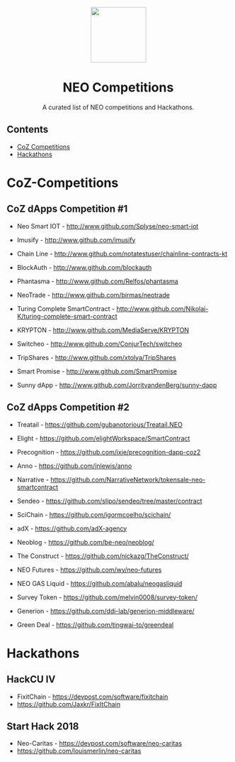 <p align="center">
  <img 
    src="http://res.cloudinary.com/vidsy/image/upload/v1503160820/CoZ_Icon_DARKBLUE_200x178px_oq0gxm.png" 
    width="125px"
  >
</p>

<h1 align="center">NEO Competitions</h1>

<p align="center">
  A curated list of NEO competitions and Hackathons.
</p>

## Contents

- [CoZ Competitions](#CoZ-Competitions)
- [Hackathons](#Hackathons)


# CoZ-Competitions

## CoZ dApps Competition #1

- Neo Smart IOT - http://www.github.com/Splyse/neo-smart-iot

- Imusify - http://www.github.com/imusify

- Chain Line - http://www.github.com/notatestuser/chainline-contracts-kt

- BlockAuth - http://www.github.com/blockauth

- Phantasma - http://www.github.com/Relfos/phantasma

- NeoTrade - http://www.github.com/birmas/neotrade

- Turing Complete SmartContract - http://www.github.com/Nikolaj-K/turing-complete-smart-contract

- KRYPTON - http://www.github.com/MediaServe/KRYPTON

- Switcheo - http://www.github.com/ConjurTech/switcheo

- TripShares - http://www.github.com/xtolya/TripShares

- Smart Promise - http://www.github.com/SmartPromise

- Sunny dApp - http://www.github.com/JorritvandenBerg/sunny-dapp

## CoZ dApps Competition #2

- Treatail - https://github.com/gubanotorious/Treatail.NEO

- Elight - https://github.com/elightWorkspace/SmartContract

- Precognition - https://github.com/ixje/precognition-dapp-coz2

- Anno - https://github.com/jnlewis/anno

- Narrative - https://github.com/NarrativeNetwork/tokensale-neo-smartcontract

- Sendeo - https://github.com/slipo/sendeo/tree/master/contract

- SciChain - https://github.com/igormcoelho/scichain/

- adX - https://github.com/adX-agency

- Neoblog - https://github.com/be-neo/neoblog/

- The Construct - https://github.com/nickazg/TheConstruct/

- NEO Futures - https://github.com/wy/neo-futures

- NEO GAS Liquid - https://github.com/abalu/neogasliquid

- Survey Token - https://github.com/melvin0008/survey-token/

- Generion - https://github.com/ddi-lab/generion-middleware/

- Green Deal - https://github.com/tingwai-to/greendeal

# Hackathons

## HackCU IV

- FixitChain - https://devpost.com/software/fixitchain
- https://github.com/Jaxkr/FixItChain


## Start Hack 2018

- Neo-Caritas - https://devpost.com/software/neo-caritas
- https://github.com/louismerlin/neo-caritas
